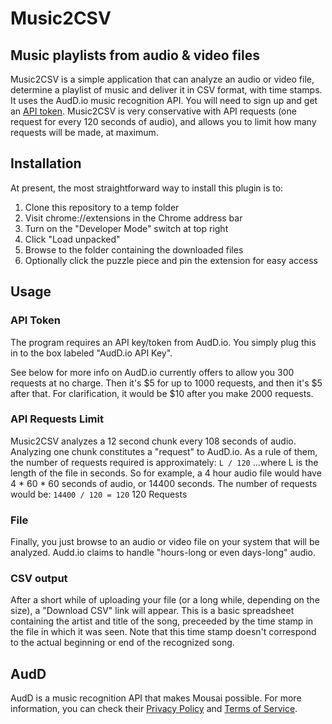 # Music2CSV

Music playlists from audio & video files
---


Music2CSV is a simple application that can analyze an audio or video file, determine a playlist of music and deliver it in CSV format, with time stamps.
It uses the AudD.io music recognition API.  You will need to sign up and get an [API token](https://dashboard.audd.io).
Music2CSV is very conservative with API requests (one request for every 120 seconds of audio), and allows you to limit how many requests will be made, at maximum.


## Installation
At present, the most straightforward way to install this plugin is to:

1. Clone this repository to a temp folder
1. Visit chrome://extensions in the Chrome address bar
2. Turn on the "Developer Mode" switch at top right
3. Click "Load unpacked"
4. Browse to the folder containing the downloaded files
5. Optionally click the puzzle piece and pin the extension for easy access

## Usage

### API Token
The program requires an API key/token from AudD.io.  You simply plug this in to the box labeled "AudD.io API Key".

See below for more info on 
AudD.io currently offers to allow you 300 requests at no charge.  Then it's $5 for up to 1000 requests, and then it's $5 after that. 
For clarification, it would be $10 after you make 2000 requests.


### API Requests Limit
Music2CSV analyzes a 12 second chunk every 108 seconds of audio.  Analyzing one chunk constitutes a "request" to AudD.io.
As a rule of them, the number of requests required is approximately: 
`L / 120`
...where L is the length of the file in seconds.
So for example, a 4 hour audio file would have 4 * 60 * 60 seconds of audio, or 14400 seconds.
The number of requests would be:
`14400 / 120 = 120`
120 Requests


### File
Finally, you just browse to an audio or video file on your system that will be analyzed.  Audd.io claims to handle "hours-long or even days-long" audio.

### CSV output
After a short while of uploading your file (or a long while, depending on the size), a "Download CSV" link will appear.  This is a basic spreadsheet containing the artist and title of the song, preceeded by the time stamp in the file in which it was seen.  Note that this time stamp doesn't correspond to the actual beginning or end of the recognized song.

## AudD
AudD is a music recognition API that makes Mousai possible. For more information, you can check their [Privacy Policy](https://audd.io/privacy/) and [Terms of Service](https://audd.io/terms/).
